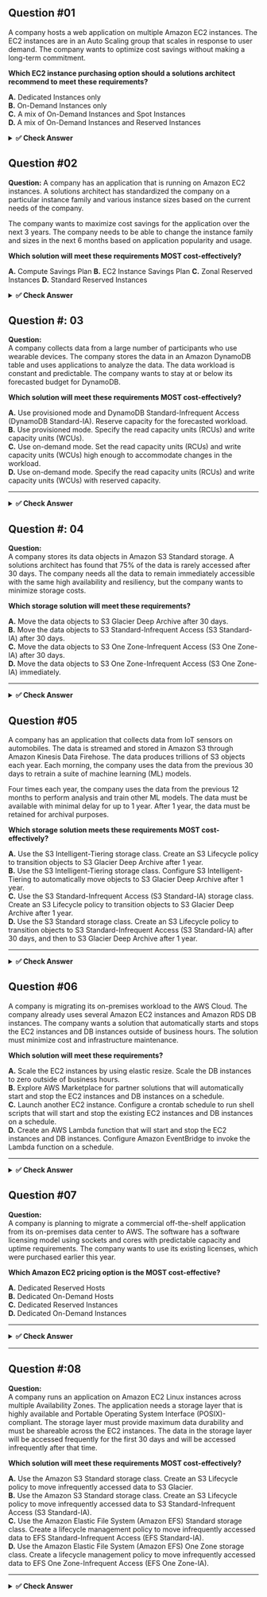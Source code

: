 ## Question #01  

A company hosts a web application on multiple Amazon EC2 instances. The EC2 instances are in an Auto Scaling group that scales in response to user demand. The company wants to optimize cost savings without making a long-term commitment.

**Which EC2 instance purchasing option should a solutions architect recommend to meet these requirements?**

**A.** Dedicated Instances only  
**B.** On-Demand Instances only  
**C.** A mix of On-Demand Instances and Spot Instances  
**D.** A mix of On-Demand Instances and Reserved Instances  

<details>
<summary><strong>✅ Check Answer</strong></summary>

**Correct Answer: C. A mix of On-Demand Instances and Spot Instances**

**Explanation:**  
- **Spot Instances** offer significant cost savings (up to 90%) and are ideal for stateless, flexible, or fault-tolerant workloads.  
- **On-Demand Instances** provide reliability and are used for the baseline needs.  
- This mix allows the application to remain cost-efficient and scalable without committing to long-term contracts like Reserved Instances.

### 📚 Reference (Official AWS Documentation):
- [Auto Scaling Groups with Multiple Instance Types and Purchase Options – AWS Docs](https://docs.aws.amazon.com/autoscaling/ec2/userguide/ec2-auto-scaling-mixed-instances-groups.html)
- [Amazon EC2 Instance Purchasing Options – AWS Docs](https://docs.aws.amazon.com/AWSEC2/latest/UserGuide/instance-purchasing-options.html)

</details>

## Question #02  

**Question:** 
 A company has an application that is running on Amazon EC2 instances. A solutions architect has standardized the company on a particular instance family and various instance sizes based on the current needs of the company.

The company wants to maximize cost savings for the application over the next 3 years. The company needs to be able to change the instance family and sizes in the next 6 months based on application popularity and usage.

**Which solution will meet these requirements MOST cost-effectively?**

**A.** Compute Savings Plan
**B.** EC2 Instance Savings Plan
**C.** Zonal Reserved Instances
**D.** Standard Reserved Instances

<details>
<summary><strong>✅ Check Answer</strong></summary>

**✅ Correct Answer: A. Compute Savings Plan**

### ✔ Why Compute Savings Plan?

| Requirement                              | Benefit with Compute Savings Plan |
|------------------------------------------|-----------------------------------|
| Maximize cost savings                    | Up to **66% discount** vs On-Demand pricing |
| Flexibility across instance families     | Applies to **any instance family**, size, OS, or region |
| Anticipating usage pattern changes       | Ideal for unpredictable workloads |
| Lower management overhead                | No manual reservations or tracking needed |

## ❌ Why not the other options?

- **B. EC2 Instance Savings Plan**
  - Locked to a specific **instance family** within a region.
  - Less flexible than Compute Savings Plan.

- **C. Zonal Reserved Instances**
  - Tied to a specific **Availability Zone**.
  - No flexibility to change instance types or zones.

- **D. Standard Reserved Instances**
  - Locked to specific **instance types and configurations**.
  - Most cost-effective only when workloads are very stable and predictable.

---

Let me know if you'd like this saved as a file or want to add a table of contents, diagrams, or more examples!

### 🔗 References:

- AWS Docs – [Amazon S3 File Gateway](https://docs.aws.amazon.com/filegateway/latest/filefsxw/what-is-file-gateway.html)  

</details>

## Question #: 03

**Question:**  
A company collects data from a large number of participants who use wearable devices. The company stores the data in an Amazon DynamoDB table and uses applications to analyze the data. The data workload is constant and predictable. The company wants to stay at or below its forecasted budget for DynamoDB.

**Which solution will meet these requirements MOST cost-effectively?**

**A.** Use provisioned mode and DynamoDB Standard-Infrequent Access (DynamoDB Standard-IA). Reserve capacity for the forecasted workload.  
**B.** Use provisioned mode. Specify the read capacity units (RCUs) and write capacity units (WCUs).  
**C.** Use on-demand mode. Set the read capacity units (RCUs) and write capacity units (WCUs) high enough to accommodate changes in the workload.  
**D.** Use on-demand mode. Specify the read capacity units (RCUs) and write capacity units (WCUs) with reserved capacity.

---

<details>
<summary><strong>✅ Check Answer</strong></summary>

---

### ✅ Correct Answer: **B. Use provisioned mode. Specify the read capacity units (RCUs) and write capacity units (WCUs).**

---

### 📘 Explanation:

Since the company’s workload is **constant and predictable**, the most **cost-effective** approach is to use **provisioned mode**. In this mode, you can manually define the required RCUs and WCUs to match the expected usage. This allows tighter control over costs and avoids overprovisioning.

#### ✅ Why Option B is Correct:
- **Provisioned mode** fits **predictable workloads**, offering the ability to reserve just enough capacity.
- Avoids the overhead of on-demand costs.
- Allows the company to **stay within budget** by avoiding unnecessary scaling or unpredictable usage charges.

#### 🚫 Why not the others?

- **A.** Incorrect: DynamoDB Standard-IA is meant for **infrequently accessed** data, but the data here is **frequently accessed**, so this storage class is not appropriate.
- **C.** Incorrect: On-demand mode auto-scales, which is better for unpredictable workloads, and may be **more costly** for consistent workloads.
- **D.** Incorrect: On-demand mode does **not** allow manual specification of RCUs/WCUs or use reserved capacity, so the suggestion is technically invalid.

---

### 🔗 References:

- AWS Docs – [DynamoDB Read/Write Capacity Modes](https://docs.aws.amazon.com/amazondynamodb/latest/developerguide/HowItWorks.ReadWriteCapacityMode.html)  
- AWS Docs – [DynamoDB Table Classes](https://docs.aws.amazon.com/amazondynamodb/latest/developerguide/table-class.html)  
</details>

## Question #: 04

**Question:**  
A company stores its data objects in Amazon S3 Standard storage. A solutions architect has found that 75% of the data is rarely accessed after 30 days. The company needs all the data to remain immediately accessible with the same high availability and resiliency, but the company wants to minimize storage costs.

**Which storage solution will meet these requirements?**

**A.** Move the data objects to S3 Glacier Deep Archive after 30 days.  
**B.** Move the data objects to S3 Standard-Infrequent Access (S3 Standard-IA) after 30 days.  
**C.** Move the data objects to S3 One Zone-Infrequent Access (S3 One Zone-IA) after 30 days.  
**D.** Move the data objects to S3 One Zone-Infrequent Access (S3 One Zone-IA) immediately.

---
<details>
<summary><strong>✅ Check Answer</strong></summary>
---
### ✅ Correct Answer: **B. Move the data objects to S3 Standard-Infrequent Access (S3 Standard-IA) after 30 days.**

---

### 📘 Explanation:

#### ✅ Why Option B is Correct:
- **S3 Standard-IA** is designed for data that is **accessed less frequently but must be immediately accessible** when needed.
- It offers the **same high durability and availability** as S3 Standard, but at a **lower cost** for storage and a slightly higher cost for retrieval.
- Perfect for **rarely accessed data** that still needs **high resiliency and immediate access** — exactly matching the use case described.
- You can automate this using **S3 Lifecycle policies** to transition data to Standard-IA after 30 days.

#### 🚫 Why not the others?

- **A.** S3 Glacier Deep Archive is for **archival** storage. Data is **not immediately accessible** — retrieval takes hours.
- **C. & D.** S3 One Zone-IA is cheaper but stores data in **only one Availability Zone**, which does **not meet high availability or resiliency** requirements.

---

### 🔗 References:

- AWS Documentation – [S3 Storage Classes](https://aws.amazon.com/s3/storage-classes/)
- AWS Docs – [S3 Lifecycle Configuration](https://docs.aws.amazon.com/AmazonS3/latest/userguide/lifecycle-configuration-examples.html)
- ExamTopics Discussion - (https://www.examtopics.com/discussions/amazon/view/100229-exam-aws-certified-solutions-architect-associate-saa-c03/)

</details>

## Question #05
 
A company has an application that collects data from IoT sensors on automobiles. The data is streamed and stored in Amazon S3 through Amazon Kinesis Data Firehose. The data produces trillions of S3 objects each year. Each morning, the company uses the data from the previous 30 days to retrain a suite of machine learning (ML) models.

Four times each year, the company uses the data from the previous 12 months to perform analysis and train other ML models. The data must be available with minimal delay for up to 1 year. After 1 year, the data must be retained for archival purposes.

**Which storage solution meets these requirements MOST cost-effectively?**

**A.** Use the S3 Intelligent-Tiering storage class. Create an S3 Lifecycle policy to transition objects to S3 Glacier Deep Archive after 1 year.  
**B.** Use the S3 Intelligent-Tiering storage class. Configure S3 Intelligent-Tiering to automatically move objects to S3 Glacier Deep Archive after 1 year.  
**C.** Use the S3 Standard-Infrequent Access (S3 Standard-IA) storage class. Create an S3 Lifecycle policy to transition objects to S3 Glacier Deep Archive after 1 year.  
**D.** Use the S3 Standard storage class. Create an S3 Lifecycle policy to transition objects to S3 Standard-Infrequent Access (S3 Standard-IA) after 30 days, and then to S3 Glacier Deep Archive after 1 year.

---

<details>
<summary><strong>✅ Check Answer</strong></summary>

---

### ✅ Correct Answer:  
**D. Use the S3 Standard storage class. Create an S3 Lifecycle policy to transition objects to S3 Standard-Infrequent Access (S3 Standard-IA) after 30 days, and then to S3 Glacier Deep Archive after 1 year.**

---

### 📘 Explanation:

#### ✅ Why D is Correct:
- **S3 Standard** supports frequent access in the first 30 days (daily ML training).
- **S3 Standard-IA** is ideal after 30 days (quarterly model training).
- **S3 Glacier Deep Archive** provides the **lowest-cost** long-term archival storage.
- Lifecycle policies **automate transitions** with minimal operational overhead.

#### 🚫 Why the other options are incorrect:

- **A & B:** S3 Intelligent-Tiering incurs **monitoring charges**, which is unnecessary here since the access pattern is **predictable**.
- **C:** Using S3 Standard-IA from the start doesn't make sense because the data is actively used in the first 30 days.

---

### 🔗 References:
- [Amazon S3 Storage Classes](https://docs.aws.amazon.com/AmazonS3/latest/userguide/storage-class-intro.html)  
- [S3 Lifecycle Configuration](https://docs.aws.amazon.com/AmazonS3/latest/userguide/lifecycle-configuration-examples.html)
- [ExamTopics Discussion](https://www.examtopics.com/discussions/amazon/view/102137-exam-aws-certified-solutions-architect-associate-saa-c03/)

</details>

## Question #06

A company is migrating its on-premises workload to the AWS Cloud. The company already uses several Amazon EC2 instances and Amazon RDS DB instances. The company wants a solution that automatically starts and stops the EC2 instances and DB instances outside of business hours. The solution must minimize cost and infrastructure maintenance.

**Which solution will meet these requirements?**

**A.** Scale the EC2 instances by using elastic resize. Scale the DB instances to zero outside of business hours.  
**B.** Explore AWS Marketplace for partner solutions that will automatically start and stop the EC2 instances and DB instances on a schedule.  
**C.** Launch another EC2 instance. Configure a crontab schedule to run shell scripts that will start and stop the existing EC2 instances and DB instances on a schedule.  
**D.** Create an AWS Lambda function that will start and stop the EC2 instances and DB instances. Configure Amazon EventBridge to invoke the Lambda function on a schedule.

---

<details>
<summary><strong>✅ Check Answer</strong></summary>

---

### ✅ Correct Answer:  
**D. Create an AWS Lambda function that will start and stop the EC2 instances and DB instances. Configure Amazon EventBridge to invoke the Lambda function on a schedule.**

---

### 📘 Explanation:

#### ✅ Why D is Correct:
- **AWS Lambda** combined with **Amazon EventBridge (formerly CloudWatch Events)** allows for serverless automation with low maintenance.
- It **minimizes cost** by shutting down resources when not needed.
- No need to maintain a scheduler server (as in option C).
- It is **scalable**, **automated**, and aligns with AWS best practices for serverless operations.

#### 🚫 Why the other options are incorrect:

- **A.** EC2 and RDS do not support “scaling to zero.” You must **stop the instance** to avoid costs, not “scale.”
- **B.** AWS Marketplace solutions may work but introduce **additional cost** and **complexity** for a task that can be done with native services.
- **C.** Using a separate EC2 instance with cron introduces **unnecessary infrastructure and maintenance overhead**.

---

### 🔗 References:
- [Stop and Start EC2 Instances at Scheduled Times](https://aws.amazon.com/premiumsupport/knowledge-center/start-stop-lambda-eventbridge/)
- [RDS Stop and Start](https://docs.aws.amazon.com/AmazonRDS/latest/UserGuide/USER_StopInstance.html)
- [Amazon EventBridge Scheduling](https://docs.aws.amazon.com/eventbridge/latest/userguide/eb-scheduler.html)
- [ExamTopics Discussion](https://www.examtopics.com/discussions/amazon/view/102145-exam-aws-certified-solutions-architect-associate-saa-c03/)

</details>

## Question #07

**Question:**  
A company is planning to migrate a commercial off-the-shelf application from its on-premises data center to AWS. The software has a software licensing model using sockets and cores with predictable capacity and uptime requirements. The company wants to use its existing licenses, which were purchased earlier this year.

**Which Amazon EC2 pricing option is the MOST cost-effective?**

**A.** Dedicated Reserved Hosts  
**B.** Dedicated On-Demand Hosts  
**C.** Dedicated Reserved Instances  
**D.** Dedicated On-Demand Instances  

---

<details>
<summary><strong>✅ Check Answer</strong></summary>

---

### ✅ Correct Answer:  
**A. Dedicated Reserved Hosts**

---

### 📘 Explanation:

#### ✅ Why A is Correct:
- **Dedicated Hosts** allow you to bring your own licenses (BYOL) for software that is bound to physical sockets, cores, or VMs.
- **Reserved** pricing on Dedicated Hosts provides significant cost savings over time when workloads are predictable and always-on.
- Since the application has **predictable capacity and uptime**, **Dedicated Reserved Hosts** are **the most cost-effective** option that complies with licensing restrictions.

#### 🚫 Why the other options are incorrect:

- **B.** Dedicated On-Demand Hosts offer the same licensing benefits but are **not cost-effective** for predictable, long-term workloads due to higher pricing.
- **C.** Reserved Instances are not tied to physical hosts and do not allow BYOL based on **socket/core licensing**, so they do **not satisfy licensing terms**.
- **D.** Dedicated On-Demand Instances also do not provide the cost savings needed for long-term, predictable workloads and may not support socket/core licensing.

---

### 🔗 References:
- [AWS EC2 Dedicated Hosts](https://docs.aws.amazon.com/AWSEC2/latest/UserGuide/dedicated-hosts-overview.html)  
- [Bring Your Own License (BYOL) to AWS](https://aws.amazon.com/license-manager/)
- [ExamTopics Discussion](https://www.examtopics.com/discussions/amazon/view/102150-exam-aws-certified-solutions-architect-associate-saa-c03/)

</details>

---

## Question #:08

**Question:**  
A company runs an application on Amazon EC2 Linux instances across multiple Availability Zones. The application needs a storage layer that is highly available and Portable Operating System Interface (POSIX)-compliant. The storage layer must provide maximum data durability and must be shareable across the EC2 instances. The data in the storage layer will be accessed frequently for the first 30 days and will be accessed infrequently after that time.

**Which solution will meet these requirements MOST cost-effectively?**

**A.** Use the Amazon S3 Standard storage class. Create an S3 Lifecycle policy to move infrequently accessed data to S3 Glacier.  
**B.** Use the Amazon S3 Standard storage class. Create an S3 Lifecycle policy to move infrequently accessed data to S3 Standard-Infrequent Access (S3 Standard-IA).  
**C.** Use the Amazon Elastic File System (Amazon EFS) Standard storage class. Create a lifecycle management policy to move infrequently accessed data to EFS Standard-Infrequent Access (EFS Standard-IA).  
**D.** Use the Amazon Elastic File System (Amazon EFS) One Zone storage class. Create a lifecycle management policy to move infrequently accessed data to EFS One Zone-Infrequent Access (EFS One Zone-IA).

---

<details>
<summary><strong>✅ Check Answer</strong></summary>

---

### ✅ Correct Answer:  
**C. Use the Amazon Elastic File System (Amazon EFS) Standard storage class. Create a lifecycle management policy to move infrequently accessed data to EFS Standard-Infrequent Access (EFS Standard-IA).**

---